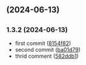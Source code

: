 ##  (2024-06-13)




## <small>1.3.2 (2024-06-13)</small>

* first commit ([8154f82](https://github.com/robertio4/bloobirds/commit/8154f82))
* second commit ([ba01d79](https://github.com/robertio4/bloobirds/commit/ba01d79))
* thrid comment ([582ddb1](https://github.com/robertio4/bloobirds/commit/582ddb1))



